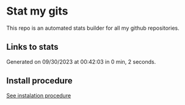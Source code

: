 # Stat my gits

This repo is an automated stats builder for all my github repositories.

## Links to stats


Generated on 09/30/2023 at 00:42:03 in 0 min, 2 seconds.

## Install procedure

[See instalation procedure](./src/install.md)
